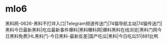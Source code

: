 # mlo6
黑料网-0626-黑料不打烊入口|Telegram频道传送门|74猫导航主站|74猫传送门|黑料今日最新黑料|吃瓜最新事件爆料|黑料曝料网|爆料黑料在线浏览|黑料门网今日黑料免费|HL黑料门-今日黑料-最新反差|国产吃瓜|黑料|今日吃瓜51|881比鸭
